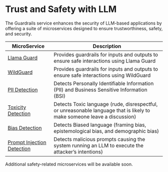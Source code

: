 # Trust and Safety with LLM

The Guardrails service enhances the security of LLM-based applications by offering a suite of microservices designed to ensure trustworthiness, safety, and security.

| MicroService                                                   | Description                                                                                                              |
| -------------------------------------------------------------- | ------------------------------------------------------------------------------------------------------------------------ |
| [Llama Guard](./src/guardrails/README.md#LlamaGuard)           | Provides guardrails for inputs and outputs to ensure safe interactions using Llama Guard                                 |
| [WildGuard](./src/guardrails/README.md#WildGuard)              | Provides guardrails for inputs and outputs to ensure safe interactions using WildGuard                                   |
| [PII Detection](./src/pii_detection/README.md)                 | Detects Personally Identifiable Information (PII) and Business Sensitive Information (BSI)                               |
| [Toxicity Detection](./src/toxicity_detection/README.md)       | Detects Toxic language (rude, disrespectful, or unreasonable language that is likely to make someone leave a discussion) |
| [Bias Detection](./src/bias_detection/README.md)               | Detects Biased language (framing bias, epistemological bias, and demographic bias)                                       |
| [Prompt Injection Detection](./src/prompt_injection/README.md) | Detects malicious prompts causing the system running an LLM to execute the attacker’s intentions)                        |

Additional safety-related microservices will be available soon.
